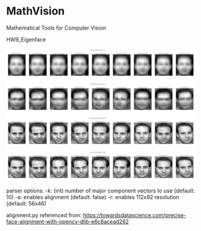 # MathVision

Mathematical Tools for Computer Vision

HW9_Eigenface

![picture](reconstructed_demo.png)

parser options:
	-k: (int) number of major component vectors to use (default: 10)
	-a: enables alignment (default: false)
	-r: enables 112x92 resolution (default: 56x46)

alignment.py referenced from:
https://towardsdatascience.com/precise-face-alignment-with-opencv-dlib-e6c8acead262
